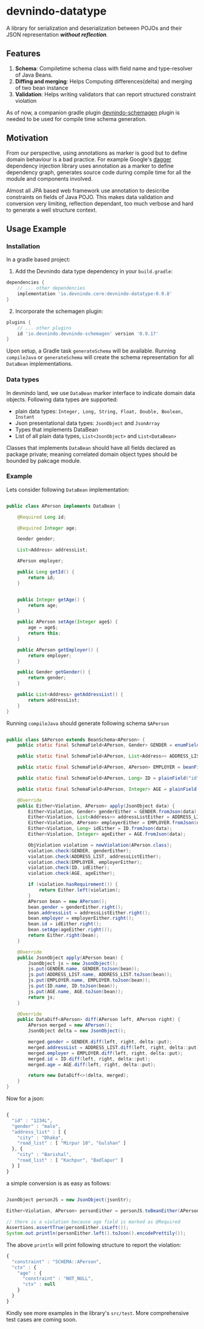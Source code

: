 # devnindo-datatype
A library for serialization and deserialization between POJOs and their JSON representation ***without reflection***.

## Features

1. **Schema**: Compiletime schema class with field name and type-resolver of Java Beans.
2. **Diffing and merging**: Helps Computing differences(delta) and merging of two bean instance
3. **Validation**: Helps writing validators that can report structured constraint violation 

As of now, a companion gradle plugin [devnindo-schemagen](https://github.com/devnindo/devnindo-schemagen-plugin) plugin is needed to be used for compile time schema generation.  

## Motivation

From our perspective, using annotations as marker is good but to define domain behaviour is a bad practice. For example Google's [dagger](https://github.com/google/dagger) dependency injection library uses annotation as a marker to define dependency graph, generates source code during compile time for all the module and components involved.  

Almost all JPA based web framework use annotation to desicribe constraints on fields of Java POJO. This makes data validation and conversion very limiting, reflection dependant, too much verbose and hard to generate a well structure context. 


## Usage Example

### Installation
In a gradle based project: 

1. Add the Devnindo data type dependency in your `build.gradle`:

```groovy
dependencies {
    // ... other dependencies
    implementation 'io.devnindo.core:devnindo-datatype:0.9.8'
}
```

2. Incorporate the schemagen plugin:

```groovy
plugins {
    // ... other plugins
    id 'io.devnindo.devnindo-schemagen' version '0.9.17'
}
```

Upon setup, a Gradle task `generateSchema` will be available. Running `compileJava` or `generateSchema` will create the schema representation for all `DataBean` implementations. 

### Data types
In devnindo land, we use `DataBean` marker interface to indicate domain data objects. Following data types are supported:
- plain data types: `Integer, Long, String, Float, Double, Boolean, Instant`
- Json presentational data types: `JsonObject` and `JsonArray`
- Types that implements DataBean
- List of all plain data types, `List<JsonObject>` and `List<DataBean>`

 Classes that implements `DataBean` should have all fields declared as package private; meaning correlated domain object types should be bounded by pakcage module. 

### Example
Lets consider following `DataBean` implementation:

```java

public class APerson implements DataBean {

    @Required Long id;

    @Required Integer age;

    Gender gender;

    List<Address> addressList;

    APerson employer;

    public Long getId() {
        return id;
    }


    public Integer getAge() {
        return age;
    }

    public APerson setAge(Integer age$) {
        age = age$;
        return this;
    }

    public APerson getEmployer() {
        return employer;
    }

    public Gender getGender() {
        return gender;
    }

    public List<Address> getAddressList() {
        return addressList;
    }
}
```

Running `compileJava` should generate following schema `$APerson`

```java

public class $APerson extends BeanSchema<APerson> {
    public static final SchemaField<APerson, Gender> GENDER = enumField("gender", APerson::getGender, Gender.class, false);

    public static final SchemaField<APerson, List<Address>> ADDRESS_LIST = beanListField("address_list", APerson::getAddressList, Address.class, false);

    public static final SchemaField<APerson, APerson> EMPLOYER = beanField("employer", APerson::getEmployer, APerson.class, false);

    public static final SchemaField<APerson, Long> ID = plainField("id", APerson::getId, Long.class, true);

    public static final SchemaField<APerson, Integer> AGE = plainField("age", APerson::getAge, Integer.class, true);

    @Override
    public Either<Violation, APerson> apply(JsonObject data) {
        Either<Violation, Gender> genderEither = GENDER.fromJson(data);
        Either<Violation, List<Address>> addressListEither = ADDRESS_LIST.fromJson(data);
        Either<Violation, APerson> employerEither = EMPLOYER.fromJson(data);
        Either<Violation, Long> idEither = ID.fromJson(data);
        Either<Violation, Integer> ageEither = AGE.fromJson(data);

        ObjViolation violation = newViolation(APerson.class);
        violation.check(GENDER, genderEither);
        violation.check(ADDRESS_LIST, addressListEither);
        violation.check(EMPLOYER, employerEither);
        violation.check(ID, idEither);
        violation.check(AGE, ageEither);

        if (violation.hasRequirement()) {
            return Either.left(violation);
        }
        APerson bean = new APerson();
        bean.gender = genderEither.right();
        bean.addressList = addressListEither.right();
        bean.employer = employerEither.right();
        bean.id = idEither.right();
        bean.setAge(ageEither.right());
        return Either.right(bean);
    }

    @Override
    public JsonObject apply(APerson bean) {
        JsonObject js = new JsonObject();
        js.put(GENDER.name, GENDER.toJson(bean));
        js.put(ADDRESS_LIST.name, ADDRESS_LIST.toJson(bean));
        js.put(EMPLOYER.name, EMPLOYER.toJson(bean));
        js.put(ID.name, ID.toJson(bean));
        js.put(AGE.name, AGE.toJson(bean));
        return js;
    }

    @Override
    public DataDiff<APerson> diff(APerson left, APerson right) {
        APerson merged = new APerson();
        JsonObject delta = new JsonObject();

        merged.gender = GENDER.diff(left, right, delta::put);
        merged.addressList = ADDRESS_LIST.diff(left, right, delta::put);
        merged.employer = EMPLOYER.diff(left, right, delta::put);
        merged.id = ID.diff(left, right, delta::put);
        merged.age = AGE.diff(left, right, delta::put);

        return new DataDiff<>(delta, merged);
    }
}
```

Now for a  json:

```js

{
  "id" : "1234L",
  "gender" : "male",
  "address_list" : [ {
    "city" : "Dhaka",
    "road_list" : [ "Mirpur 10", "Gulshan" ]
  }, {
    "city" : "Barishal",
    "road_list" : [ "Kachpur", "Badlapur" ]
  } ]
}
``` 

a simple conversion is as easy as follows:

```java

JsonObject personJS = new JsonObject(jsonStr);
 
Either<Violation, APerson> personEither = personJS.toBeanEither(APerson.class);

// there is a violation because age field is marked as @Required
Assertions.assertTrue(personEither.isLeft());
System.out.println(personEither.left().toJson().encodePrettily());
```

The above `println` will print following structure to report the violation:

```js
{
  "constraint" : "SCHEMA::APerson",
  "ctx" : {
    "age" : {
      "constraint" : "NOT_NULL",
      "ctx" : null
    }
  }
}
``` 

Kindly see more examples in the library's `src/test`. More comprehensive test cases are coming soon. 
  

